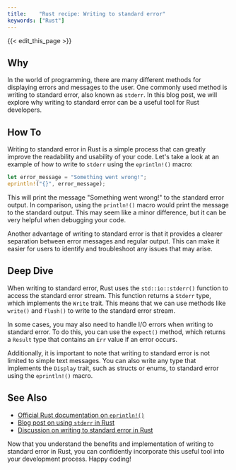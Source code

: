 ```yaml
---
title:    "Rust recipe: Writing to standard error"
keywords: ["Rust"]
---
```


{{< edit_this_page >}}

## Why 

In the world of programming, there are many different methods for displaying errors and messages to the user. One commonly used method is writing to standard error, also known as `stderr`. In this blog post, we will explore why writing to standard error can be a useful tool for Rust developers.

## How To 
Writing to standard error in Rust is a simple process that can greatly improve the readability and usability of your code. Let's take a look at an example of how to write to `stderr` using the `eprintln!()` macro:

```Rust
let error_message = "Something went wrong!";
eprintln!("{}", error_message);
```

This will print the message "Something went wrong!" to the standard error output. In comparison, using the `println!()` macro would print the message to the standard output. This may seem like a minor difference, but it can be very helpful when debugging your code.

Another advantage of writing to standard error is that it provides a clearer separation between error messages and regular output. This can make it easier for users to identify and troubleshoot any issues that may arise.

## Deep Dive 
When writing to standard error, Rust uses the `std::io::stderr()` function to access the standard error stream. This function returns a `Stderr` type, which implements the `Write` trait. This means that we can use methods like `write()` and `flush()` to write to the standard error stream.

In some cases, you may also need to handle I/O errors when writing to standard error. To do this, you can use the `expect()` method, which returns a `Result` type that contains an `Err` value if an error occurs.

Additionally, it is important to note that writing to standard error is not limited to simple text messages. You can also write any type that implements the `Display` trait, such as structs or enums, to standard error using the `eprintln!()` macro.

## See Also 

- [Official Rust documentation on `eprintln!()`](https://doc.rust-lang.org/std/macro.eprintln.html)
- [Blog post on using `stderr` in Rust](https://blog.logrocket.com/using-stderr-in-rust/)
- [Discussion on writing to standard error in Rust](https://www.reddit.com/r/rust/comments/6hmktw/writing_to_stderr_and_exiting_with_an_error_code/)

Now that you understand the benefits and implementation of writing to standard error in Rust, you can confidently incorporate this useful tool into your development process. Happy coding!
